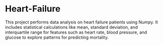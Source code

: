 # Heart-Failure
This project performs data analysis on heart failure patients using Numpy. It includes statistical calculations like mean, standard deviation, and interquartile range for features such as heart rate, blood pressure, and glucose to explore patterns for predicting mortality.
